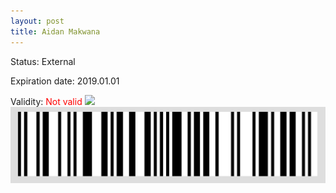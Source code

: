 ```yaml
---
layout: post
title: Aidan Makwana
---
```


Status: External

Expiration date: 2019.01.01

Validity: <font color="red"> Not valid</font> 
![](/members/img/Aidan_Makwana.png)
![](/members/img/bar.png)
